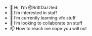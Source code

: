 - 👋 Hi, I’m @BrittDazzled
- 👀 I’m interested in stuff
- 🌱 I’m currently learning vfx stuff
- 💞️ I’m looking to collaborate on stuff
- 📫 How to reach me nope you will not

<!---
BrittDazzled/BrittDazzled is a ✨ special ✨ repository because its `README.md` (this file) appears on your GitHub profile.
You can click the Preview link to take a look at your changes.
--->
